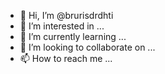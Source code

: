 - 👋 Hi, I’m @brurisdrdhti
- 👀 I’m interested in ...
- 🌱 I’m currently learning ...
- 💞️ I’m looking to collaborate on ...
- 📫 How to reach me ...

<!---
brurisdrdhti/brurisdrdhti is a ✨ special ✨ repository because its `README.md` (this file) appears on your GitHub profile.
You can click the Preview link to take a look at your changes.
--->
